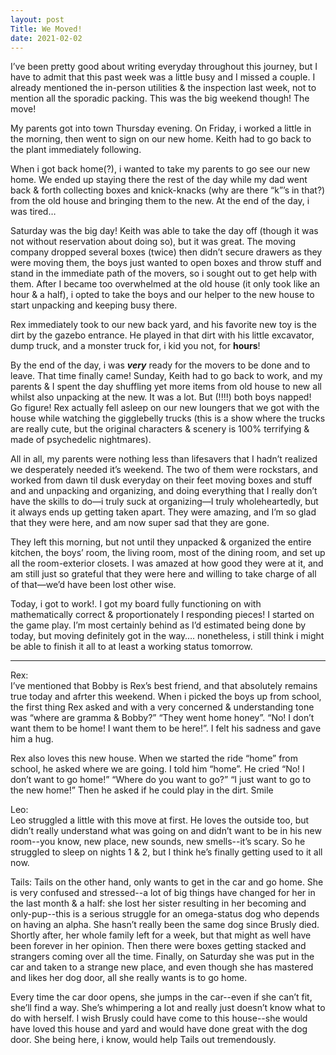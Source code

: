 ```yaml
---
layout: post
Title: We Moved!
date: 2021-02-02
---
```


I’ve been pretty good about writing everyday throughout this journey, but I have to admit that this past week was a little busy and I missed a couple.  I already mentioned the in-person utilities & the inspection last week, not to mention all the sporadic packing.  This was the big weekend though!  The move!

My parents got into town Thursday evening.  On Friday, i worked a little in the morning, then went to sign on our new home.  Keith had to go back to the plant immediately following.

When i got back home(?), i wanted to take my parents to go see our new home.  We ended up staying there the rest of the day while my dad went back & forth collecting boxes and knick-knacks (why are there “k”’s in that?) from the old house and bringing them to the new.  At the end of the day, i was tired…

Saturday was the big day!  Keith was able to take the day off (though it was not without reservation about doing so), but it was great.  The moving company dropped several boxes (twice) then didn’t secure drawers as they were moving them, the boys just wanted to open boxes and throw stuff and stand in the immediate path of the movers, so i sought out to get help with them.  After I became too overwhelmed at the old house (it only took like an hour & a half), i opted to take the boys and our helper to the new house to start unpacking and keeping busy there.  

Rex immediately took to our new back yard, and his favorite new toy is the dirt by the gazebo entrance.  He played in that dirt with his little excavator, dump truck, and a monster truck for, i kid you not, for **hours**! 

By the end of the day, i was ***very*** ready for the movers to be done and to leave.  That time finally came!  Sunday, Keith had to go back to work, and my parents & I spent the day shuffling yet more items from old house to new all whilst also unpacking at the new.  It was a lot.  But (!!!!) both boys napped!  Go figure!  Rex actually fell asleep on our new loungers that we got with the house while watching the gigglebelly trucks (this is a show where the trucks are really cute, but the original characters & scenery is 100% terrifying & made of psychedelic nightmares).  

All in all, my parents were nothing less than lifesavers that I hadn’t realized we desperately needed it’s weekend.  The two of them were rockstars, and worked from dawn til dusk everyday on their feet moving boxes and stuff and and unpacking and organizing, and doing everything that I really don’t have the skills to do—i truly suck at organizing—I truly wholeheartedly, but it always ends up getting taken apart.  They were amazing, and I’m so glad that they were here, and am now super sad that they are gone. 

They left this morning, but not until they unpacked & organized the entire kitchen, the boys’ room, the living room, most of the dining room, and set up all the room-exterior closets.  I was amazed at how good they were at it, and am still just so grateful that they were here and willing to take charge of all of that—we’d have been lost other wise.

Today, i got to work!.  I got my board fully functioning on with mathematically correct & proportionately I responding pieces!  I started on the game play.  I’m most certainly behind as I’d estimated being done by today, but moving definitely got in the way…. nonetheless, i still think i might be able to finish it all to at least a working status tomorrow.

***
Rex:  
I’ve mentioned that Bobby is Rex’s best friend, and that absolutely remains true today and afrter this weekend.  When i picked the boys up from school, the first thing Rex asked and with a very concerned & understanding tone was “where are gramma & Bobby?”  “They went home honey”.  “No!  I don’t want them to be home!  I want them to be here!”.  I felt his sadness and gave him a hug.  

Rex also loves this new house.  When we started the ride “home” from school, he asked where we are going.  I told him “home”.  He cried “No!  I don’t want to go home!”  “Where do you want to go?”  “I just want to go to the new home!”  Then he asked if he could play in the dirt.  Smile


Leo:  
Leo struggled a little with this move at first.  He loves the outside too, but didn’t really understand what was going on and didn’t want to be in his new room--you know, new place, new sounds, new smells--it’s scary.  So he struggled to sleep on nights 1 & 2, but I think he’s finally getting used to it all now.  

Tails:
Tails on the other hand, only wants to get in the car and go home.  She is very confused and stressed--a lot of big things have changed for her in the last month & a half: she lost her sister resulting in her becoming and only-pup--this is a serious struggle for an omega-status dog who depends on having an alpha.  She hasn’t really been the same dog since Brusly died.  Shortly after, her whole family left for a week, but that might as well have been forever in her opinion.  Then there were boxes getting stacked and strangers coming over all the time.  Finally, on Saturday she was put in the car and taken to a strange new place, and even though she has mastered and likes her dog door, all she really wants is to go home. 

Every time the car door opens, she jumps in the car--even if she can’t fit, she’ll find a way.  She’s whimpering a lot and really just doesn’t know what to do with herself.  I wish Brusly could have come to this house--she would have loved this house and yard and would have done great with the dog door.  She being here, i know, would help Tails out  tremendously.  

